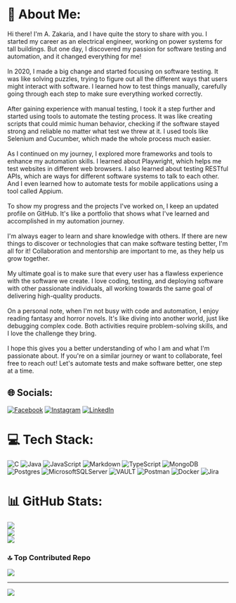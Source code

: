 # 💫 About Me:
Hi there! I'm A. Zakaria, and I have quite the story to share with you. I started my career as an electrical engineer, working on power systems for tall buildings. But one day, I discovered my passion for software testing and automation, and it changed everything for me!<br><br>In 2020, I made a big change and started focusing on software testing. It was like solving puzzles, trying to figure out all the different ways that users might interact with software. I learned how to test things manually, carefully going through each step to make sure everything worked correctly.<br><br>After gaining experience with manual testing, I took it a step further and started using tools to automate the testing process. It was like creating scripts that could mimic human behavior, checking if the software stayed strong and reliable no matter what test we threw at it. I used tools like Selenium and Cucumber, which made the whole process much easier.<br><br>As I continued on my journey, I explored more frameworks and tools to enhance my automation skills. I learned about Playwright, which helps me test websites in different web browsers. I also learned about testing RESTful APIs, which are ways for different software systems to talk to each other. And I even learned how to automate tests for mobile applications using a tool called Appium.<br><br>To show my progress and the projects I've worked on, I keep an updated profile on GitHub. It's like a portfolio that shows what I've learned and accomplished in my automation journey.<br><br>I'm always eager to learn and share knowledge with others. If there are new things to discover or technologies that can make software testing better, I'm all for it! Collaboration and mentorship are important to me, as they help us grow together.<br><br>My ultimate goal is to make sure that every user has a flawless experience with the software we create. I love coding, testing, and deploying software with other passionate individuals, all working towards the same goal of delivering high-quality products.<br><br>On a personal note, when I'm not busy with code and automation, I enjoy reading fantasy and horror novels. It's like diving into another world, just like debugging complex code. Both activities require problem-solving skills, and I love the challenge they bring.<br><br>I hope this gives you a better understanding of who I am and what I'm passionate about. If you're on a similar journey or want to collaborate, feel free to reach out! Let's automate tests and make software better, one step at a time.


## 🌐 Socials:
[![Facebook](https://img.shields.io/badge/Facebook-%231877F2.svg?logo=Facebook&logoColor=white)](https://facebook.com/https://www.facebook.com/azakria1/) [![Instagram](https://img.shields.io/badge/Instagram-%23E4405F.svg?logo=Instagram&logoColor=white)](https://instagram.com/midoziko) [![LinkedIn](https://img.shields.io/badge/LinkedIn-%230077B5.svg?logo=linkedin&logoColor=white)](https://linkedin.com/in/https://www.linkedin.com/in/ahmed-zakria/) 

# 💻 Tech Stack:
![C](https://img.shields.io/badge/c-%2300599C.svg?style=for-the-badge&logo=c&logoColor=white) ![Java](https://img.shields.io/badge/java-%23ED8B00.svg?style=for-the-badge&logo=openjdk&logoColor=white) ![JavaScript](https://img.shields.io/badge/javascript-%23323330.svg?style=for-the-badge&logo=javascript&logoColor=%23F7DF1E) ![Markdown](https://img.shields.io/badge/markdown-%23000000.svg?style=for-the-badge&logo=markdown&logoColor=white) ![TypeScript](https://img.shields.io/badge/typescript-%23007ACC.svg?style=for-the-badge&logo=typescript&logoColor=white) ![MongoDB](https://img.shields.io/badge/MongoDB-%234ea94b.svg?style=for-the-badge&logo=mongodb&logoColor=white) ![Postgres](https://img.shields.io/badge/postgres-%23316192.svg?style=for-the-badge&logo=postgresql&logoColor=white) ![MicrosoftSQLServer](https://img.shields.io/badge/Microsoft%20SQL%20Server-CC2927?style=for-the-badge&logo=microsoft%20sql%20server&logoColor=white) ![VAULT](https://img.shields.io/badge/vault-FFEC6E.svg?style=for-the-badge&logo=vault&logoColor=white&color=%23FFEC6E) ![Postman](https://img.shields.io/badge/Postman-FF6C37?style=for-the-badge&logo=postman&logoColor=white) ![Docker](https://img.shields.io/badge/docker-%230db7ed.svg?style=for-the-badge&logo=docker&logoColor=white) ![Jira](https://img.shields.io/badge/jira-%230A0FFF.svg?style=for-the-badge&logo=jira&logoColor=white)
# 📊 GitHub Stats:
![](https://github-readme-stats.vercel.app/api?username=ahmedZak2&theme=tokyonight&hide_border=false&include_all_commits=true&count_private=true)<br/>
![](https://github-readme-streak-stats.herokuapp.com/?user=ahmedZak2&theme=tokyonight&hide_border=false)<br/>
![](https://github-readme-stats.vercel.app/api/top-langs/?username=ahmedZak2&theme=tokyonight&hide_border=false&include_all_commits=true&count_private=true&layout=compact)

### 🔝 Top Contributed Repo
![](https://github-contributor-stats.vercel.app/api?username=ahmedZak2&limit=5&theme=dark&combine_all_yearly_contributions=true)

---
[![](https://visitcount.itsvg.in/api?id=ahmedZak2&icon=0&color=0)](https://visitcount.itsvg.in)

<!-- Proudly created with GPRM ( https://gprm.itsvg.in ) -->

